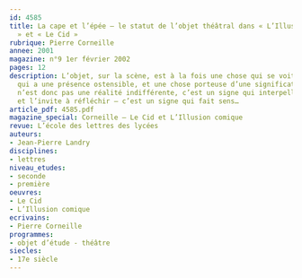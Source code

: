 ```yaml
---
id: 4585
title: La cape et l’épée – le statut de l’objet théâtral dans « L’Illusion comique
  » et « Le Cid »
rubrique: Pierre Corneille
annee: 2001
magazine: n°9 1er février 2002
pages: 12
description: L’objet, sur la scène, est à la fois une chose qui se voit, qui se montre,
  qui a une présence ostensible, et une chose porteuse d’une signification. L’objet
  n’est donc pas une réalité indifférente, c’est un signe qui interpelle le spectateur
  et l’invite à réfléchir – c’est un signe qui fait sens…
article_pdf: 4585.pdf
magazine_special: Corneille – Le Cid et L’Illusion comique
revue: L’école des lettres des lycées
auteurs:
- Jean-Pierre Landry
disciplines:
- lettres
niveau_etudes:
- seconde
- première
oeuvres:
- Le Cid
- L’Illusion comique
ecrivains:
- Pierre Corneille
programmes:
- objet d’étude - théâtre
siecles:
- 17e siècle
---
```

